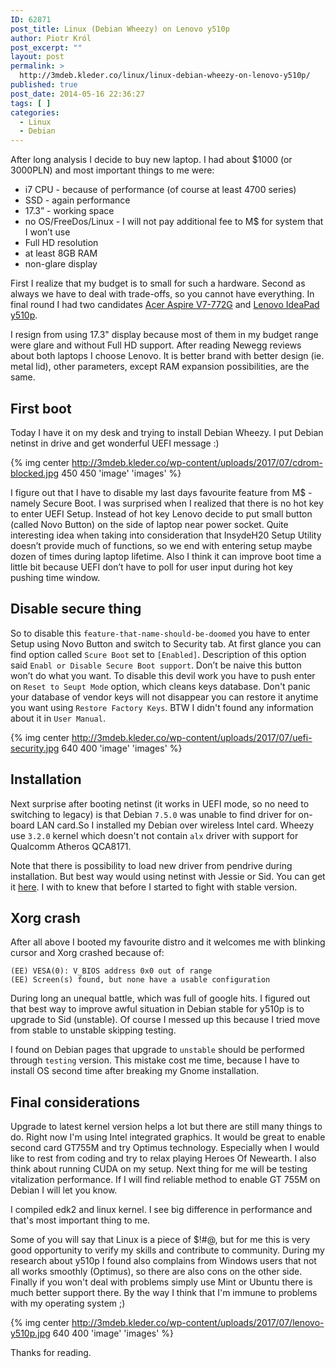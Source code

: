 ```yaml
---
ID: 62871
post_title: Linux (Debian Wheezy) on Lenovo y510p
author: Piotr Król
post_excerpt: ""
layout: post
permalink: >
  http://3mdeb.kleder.co/linux/linux-debian-wheezy-on-lenovo-y510p/
published: true
post_date: 2014-05-16 22:36:27
tags: [ ]
categories:
  - Linux
  - Debian
---
```

After long analysis I decide to buy new laptop. I had about $1000
(or 3000PLN) and most important things to me were:

* i7 CPU - because of performance (of course at least 4700 series)
* SSD - again performance
* 17.3” - working space
* no OS/FreeDos/Linux - I will not pay additional fee to M$ for system that I won’t use
* Full HD resolution
* at least 8GB RAM
* non-glare display

First I realize that my budget is to small for such a hardware. Second as always
we have to deal with trade-offs, so you cannot have everything. In final round I had two candidates [Acer Aspire V7-772G](http://www.notebookcheck.net/Review-Acer-Aspire-V3-772G-747A321-Notebook.93916.0.html)
and [Lenovo IdeaPad y510p](http://www.notebookcheck.net/Review-Lenovo-IdeaPad-Y510p-Notebook.97470.0.html).

I resign from using 17.3" display because most of them in my budget range were
glare and without Full HD support. After reading Newegg reviews about both
laptops I choose Lenovo. It is better brand with better design (ie. metal lid),
other parameters, except RAM expansion possibilities, are the same.

## First boot
Today I have it on my desk and trying to install Debian Wheezy. I put Debian
netinst in drive and get wonderful UEFI message :)

{% img center http://3mdeb.kleder.co/wp-content/uploads/2017/07/cdrom-blocked.jpg 450 450 'image' 'images' %}

I figure out that I have to disable my last days favourite feature from M$ -
namely Secure Boot. I was surprised when I realized that there is no hot key to
enter UEFI Setup. Instead of hot key Lenovo decide to put small button (called
Novo Button) on the side of laptop near power socket. Quite interesting idea
when taking into consideration that InsydeH20 Setup Utility doesn’t provide
much of functions, so we end with entering setup maybe dozen of times during laptop
lifetime. Also I think it can improve boot time a little bit because UEFI don’t
have to poll for user input during hot key pushing time window.

## Disable secure thing

So to disable this `feature-that-name-should-be-doomed` you have to enter Setup
using Novo Button and switch to Security tab. At first glance you can find
option called `Scure Boot` set to `[Enabled]`. Description of this option said
`Enabl or Disable Secure Boot support`. Don’t be naive this button won’t do
what you want. To disable this devil work you have to push enter on `Reset to Seupt Mode`
option, which cleans keys database. Don't panic your database of
vendor keys will not disappear you can restore it anytime you want using
`Restore Factory Keys`. BTW I didn't found any information about it in `User Manual`.

{% img center http://3mdeb.kleder.co/wp-content/uploads/2017/07/uefi-security.jpg 640 400 'image' 'images' %}

## Installation

Next surprise after booting netinst (it works in UEFI mode, so no need to
switching to legacy) is that Debian `7.5.0` was unable to find driver for
on-board LAN card.So I installed my Debian over wireless Intel card. Wheezy use
`3.2.0` kernel which doesn't not contain `alx` driver with support for Qualcomm
Atheros QCA8171.

Note that there is possibility to load new driver from pendrive during
installation. But best way would using netinst with Jessie or Sid. You can get it [here](http://www.debian.org/devel/debian-installer/).
I with to knew that before I started to fight with stable version.

## Xorg crash

After all above I booted my favourite distro and it welcomes me with blinking
cursor and Xorg crashed because of:
```
(EE) VESA(0): V_BIOS address 0x0 out of range
(EE) Screen(s) found, but none have a usable configuration
```

During long an unequal battle, which was full of google hits. I figured out
that best way to improve awful situation in Debian stable for y510p is to
upgrade to Sid (unstable). Of course I messed up this because I tried move from
stable to unstable skipping testing.

I found on Debian pages that upgrade to `unstable` should be performed through
`testing` version. This mistake cost me time, because I have to install OS
second time after breaking my Gnome installation.

## Final considerations

Upgrade to latest kernel version helps a lot but there are still many things to
do. Right now I'm using Intel integrated graphics. It would be great to enable
second card GT755M and try Optimus technology. Especially when I would like to
rest from coding and try to relax playing Heroes Of Newearth. I also think
about running CUDA on my setup. Next thing for me will be testing vitalization
performance. If I will find reliable method to enable GT 755M on Debian I will
let you know.

I compiled edk2 and linux kernel. I see big difference in performance and
that's most important thing to me.

Some of you will say that Linux is a piece of $!#@, but for me this is very
good opportunity to verify my skills and contribute to community. During my
research about y510p I found also complains from Windows users that not all
works smoothly (Optimus), so there are also cons on the other side. Finally if
you won't deal with problems simply use Mint or Ubuntu there is much better
support there. By the way I think that I'm immune to problems with my operating
system ;)

{% img center http://3mdeb.kleder.co/wp-content/uploads/2017/07/lenovo-y510p.jpg 640 400 'image' 'images' %}

Thanks for reading.